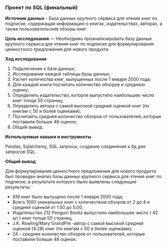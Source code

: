 ### Проект по SQL (финальный)
**Источник данных** - База данных крупного сервиса для чтения книг по подписке, содержащая информацию о книгах, издательствах, авторах, а также пользовательские обзоры книг.

**Цель исследования** — Необходимо проанализировать базу данных крупного сервиса для чтения книг по подписке для формулирования ценностного предложения для нового продукта.


**Ход исследования**

1. Подключение к базе данных;
2. Исследование каждой таблицы базы данных;
3. Расчет количества книг, выпущенных после 1 января 2000 года;
4. Для каждой книги посчитать количество обзоров и среднюю оценку;
5. Определить издательство, которое выпустило наибольшее число книг толще 50 страниц;
6. Определить автора с самой высокой средней оценкой книг (по книгам с 50 и более оценками);
7. Посчитайть среднее количество обзоров от пользователей, которые поставили больше 48 оценок;
8. Общий вывод.


**Используемые навыки и инструменты**

   Pandas, Sqlalchemy, SQL запросы, создание соединения к бд для запросов SQL.

**Общий вывод**

Для формулирования ценностного предложения для нового продукта был проведен анализ базы данных крупного сервиса для чтения книг по подписке, в результате которого было выявлены следующие результаты:

* 819 книг было выпущено после 1 января 2000 года;
* Всего 1000 уникальных книг с количеством обзоров от 2 до 4 и средней оценкой от 1.50 до 5.00;
* Издательство 212 Penguin Books выпустило наибольшее число ( 42 шт.) книг толще 50 страниц;
* J.K. Rowling/Mary GrandPré -автор с самой высокой средней оценкой (4.28) книг (по книгам с 50 и более оценками);
* 24 - среднее количество обзоров от пользователей, которые поставили больше 48 оценок.
